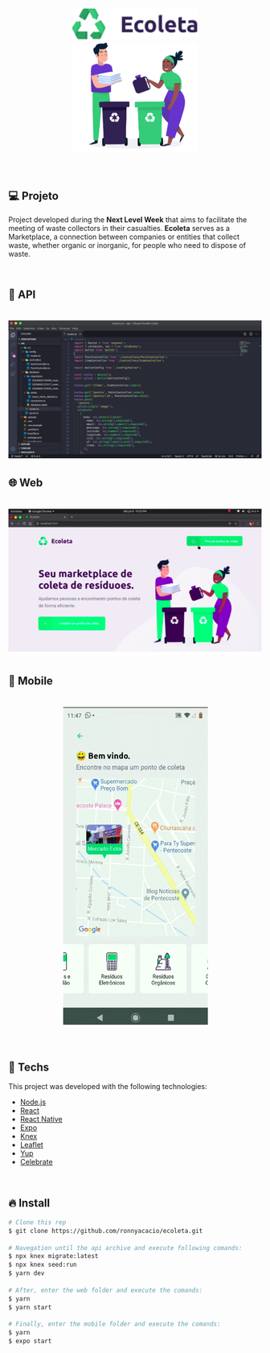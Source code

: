 <h1 align="center">
  <img alt="Ecoleta" title="#delicinha" src=".github/ecoleta.png" width="250px" />
  <br/>
  <img alt="Ecoleta" title="#delicinha" src=".github/logo.png" width="250px" />
</h1>

<br />

## 💻 Projeto


Project developed during the <strong>Next Level Week</strong> that aims to facilitate the meeting of waste collectors in their casualties.
<strong>Ecoleta</strong> serves as a Marketplace, a connection between companies or entities that collect waste, whether organic or inorganic, for people who need to dispose of waste.

<br />

## 🔨 API

<h1 align="center">
  <img alt="Ecoleta" title="#delicinha" src=".github/api.png" />
</h1>

## 🌐 Web

<h1 align="center">
    <img src=".github/ecoleta-web.png" />
</h1>

## 📱 Mobile

<h1 align="center">
    <img src=".github/ecoleta-mobile.png" />
</h1>

<br />

## 🚀 Techs

This project was developed with the following technologies:

- [Node.js](https://nodejs.org/en/)
- [React](https://reactjs.org)
- [React Native](https://facebook.github.io/react-native/)
- [Expo](https://expo.io/)
- [Knex](http://knexjs.org/)
- [Leaflet](https://leafletjs.com/examples/quick-start/)
- [Yup](https://github.com/jquense/yup)
- [Celebrate](https://github.com/arb/celebrate)

<br />

## 🔥 Install

```bash
# Clone this rep
$ git clone https://github.com/ronnyacacio/ecoleta.git

# Navegation until the api archive and execute following comands:
$ npx knex migrate:latest
$ npx knex seed:run
$ yarn dev

# After, enter the web folder and execute the comands:
$ yarn
$ yarn start

# Finally, enter the mobile folder and execute the comands:
$ yarn
$ expo start
```
